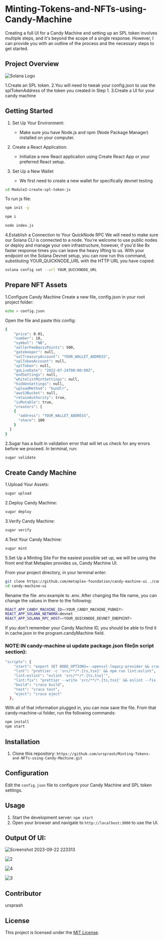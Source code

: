 # Minting-Tokens-and-NFTs-using-Candy-Machine
Creating a full UI for a Candy Machine and setting up an SPL token involves multiple steps, and it's beyond the scope of a single response. However, I can provide you with an outline of the process and the necessary steps to get started.

## Project Overview

![Solana Logo](https://cryptologos.cc/logos/solana-sol-logo.png?v=024)

1.Create an SPL token.
2.You will need to tweak your config.json to use the splTokenAddress of the token you created in Step 1.
3.Create a UI for your candy machine 

## Getting Started

1. Set Up Your Environment:
   - Make sure you have Node.js and npm (Node Package Manager) installed on your computer.

2. Create a React Application:
   - Initialize a new React application using Create React App or your preferred React setup.

3. Set Up a New Wallet
   - We first need to create a new wallet for specifically devnet testing

```bash
cd Module2-create-spl-token-js
```
To run js file:
```bash
npm init -y
```
```bash
npm i
```
```bash
node index.js
```
4.Establish a Connection to Your QuickNode RPC
We will need to make sure our Solana CLI is connected to a node. You're welcome to use public nodes or deploy and manage your own infrastructure, however, if you'd like 8x faster response times you can leave the heavy lifting to us.
With your endpoint on the Solana Devnet setup, you can now run this command, substituting YOUR_QUICKNODE_URL with the HTTP URL you have copied:

```bash
solana config set --url YOUR_QUICKNODE_URL
```

## Prepare NFT Assets
1.Configure Candy Machine
Create a new file, config.json in your root project folder: 

```bash
echo > config.json
```

Open the file and paste this config: 

```bash
{
    "price": 0.01,
    "number": 10,
    "symbol": "NB",
    "sellerFeeBasisPoints": 500,
    "gatekeeper": null,
    "solTreasuryAccount": "YOUR_WALLET_ADDRESS",
    "splTokenAccount": null,
    "splToken": null,
    "goLiveDate": "2022-07-24T00:00:00Z",
    "endSettings": null,
    "whitelistMintSettings": null,
    "hiddenSettings": null,
    "uploadMethod": "bundlr",
    "awsS3Bucket": null,
    "retainAuthority": true,
    "isMutable": true,
    "creators": [
    {
      "address": "YOUR_WALLET_ADDRESS",
      "share": 100
    }
  ]
}
```

2.Sugar has a built in validation error that will let us check for any errors before we proceed. In terminal, run: 
```bash
sugar validate
```

## Create Candy Machine

1.Upload Your Assets:
```bash
sugar upload
```
2.Deploy Candy Machine:

```bash
sugar deploy
```
3.Verify Candy Machine:

```bash
sugar verify
```
4.Test Your Candy Machine:
```bash
sugar mint
```
5.Set Up a Minting Site
For the easiest possible set up, we will be using the front end that Metaplex provides us, Candy Machine UI. 

From your project directory, in your terminal enter: 
```bash
git clone https://github.com/metaplex-foundation/candy-machine-ui ./candy-machine-ui/
cd candy-machine-ui
```
Rename the file .env.example to .env. After changing the file name, you can change the values in there to the following:

```bash
REACT_APP_CANDY_MACHINE_ID=<YOUR_CANDY_MACHINE_PUBKEY>
REACT_APP_SOLANA_NETWORK=devnet
REACT_APP_SOLANA_RPC_HOST=<YOUR_QUICKNODE_DEVNET_ENDPOINT>
```
If you don't remember your Candy Machine ID, you should be able to find it in cache.json in the program.candyMachine field. 

### NOTE:IN candy-machine ui update package.json file(in script section):  
```bash
"scripts": {
    "start": "export SET NODE_OPTIONS=--openssl-legacy-provider && craco start",
    "lint": "prettier -c 'src/**/*.{ts,tsx}' && npm run lint:eslint",
    "lint:eslint": "eslint 'src/**/*.{ts,tsx}'",
    "lint:fix": "prettier --write 'src/**/*.{ts,tsx}' && eslint --fix 'src/**/*.{ts,tsx}'",
    "build": "craco build",
    "test": "craco test",
    "eject": "craco eject"
  },
```

With all of that information plugged in, you can now save the file. From that candy-machine-ui folder, run the following commands:
```bash
npm install
npm start
```

## Installation

1. Clone this repository: `https://github.com/ursprash/Minting-Tokens-and-NFTs-using-Candy-Machine.git`

## Configuration

Edit the `config.json` file to configure your Candy Machine and SPL token settings.

## Usage

1. Start the development server: `npm start`
2. Open your browser and navigate to `http://localhost:3000` to use the UI.

## Output Of UI:
![Screenshot 2023-09-22 223313](https://github.com/ursprash/Minting-Tokens-and-NFTs-using-Candy-Machine/assets/111697531/d5720e4a-e059-4b11-ac82-eac84187b4e8)

![2](https://github.com/ursprash/Minting-Tokens-and-NFTs-using-Candy-Machine/assets/111697531/6a02335f-9131-4e15-8821-deacfd7c8876)

![4](https://github.com/ursprash/Minting-Tokens-and-NFTs-using-Candy-Machine/assets/111697531/ed46930d-2c0e-42ed-9dfb-182f76b8819b)

![3](https://github.com/ursprash/Minting-Tokens-and-NFTs-using-Candy-Machine/assets/111697531/afa5a7cb-1c99-43fe-9f01-7f9f9ecdb8e5)


## Contributor
ursprash

## License

This project is licensed under the [MIT License](LICENSE).
